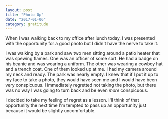 ```yaml
---
layout: post
title: "Photo Op"
date: "2017-01-06"
category: gratitude
---
```


When I was walking back to my office after lunch today, I was presented with the opportunity for a good photo but I didn't have the nerve to take it.

I was walking by a park and saw two men sitting around a patio heater that was spewing flames. One was an officer of some sort. He had a badge on his beanie and was wearing a uniform. The other was wearing a cowboy hat and a trench coat. One of them looked up at me. I had my camera around my neck and ready. The park was nearly empty. I knew that if I put it up to my face to take a photo, they would have seen me and I would have been very conspicuous. I immediately regretted not taking the photo, but there was no way I was going to turn back and be even *more* conspicuous.

I decided to take my feeling of regret as a lesson. I'll think of that opportunity the next time I'm tempted to pass up an opportunity just because it would be slightly uncomfortable.
